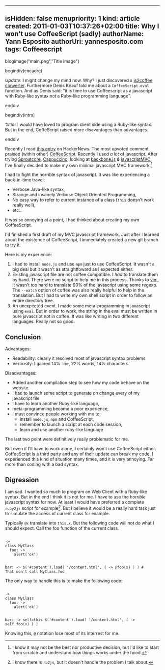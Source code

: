 -----
isHidden:       false
menupriority:   1
kind:           article
created:     2011-01-03T10:37:26+02:00
title: Why I won't use CoffeeScript (sadly)
authorName: Yann Esposito
authorUri: yannesposito.com
tags: Coffeescript
-----
blogimage("main.png","Title image")

begindiv(encadre)

*Update*: I might change my mind now. Why?
I just discovered a [js2coffee converter](https://github.com/rstacruz/js2coffee). Furthermore Denis Knauf told me about a `CoffeeScript.eval` function. 
And as Denis said: "it is time to use Coffeescript as a javascript with Ruby-like syntax not a Ruby-like programming language".

enddiv

begindiv(intro)

%tldr I would have loved to program client side using a Ruby-like syntax. But in the end, CoffeScript raised more disavantages than advantages.

enddiv

Recently I read [this entry](http://news.ycombinator.com/item?id=2053956) on HackerNews.
The most upvoted comment praised (within other) [CoffeeScript][cf].
Recently I used _a lot_ of javascript. After trying
[Sproutcore](http://sproutcore.com),
[Cappuccino](http://cappuccino.org), looking at
[backbone.js](documentcloud.github.com/backbone/) _&_
[javascriptMVC](javascriptmvc.com),
I've finally decided to make my own minimal javascript MVC framework.[^1]

[cf]: http://coffeescript.org

[^1]: I know it may not be the best nor productive decision, but I'd like to start from scratch and understand how things works under the hood.

I had to fight the horrible syntax of javascript. It was like experiencing a back-in-time travel: 

- Verbose Java-like syntax, 
- Strange and insanely Verbose Object Oriented Programming,
- No easy way to refer to current instance of a class (`this` doesn't work really well),
- etc... 

It was so annoying at a point, I had thinked about creating my _own_ CoffeeScript.

I'd finished a first draft of my MVC javascript framework. 
Just after I learned about the existence of CoffeeScript, I immediately created a new git branch to try it.

Here is my experience:

1. I had to install `node.js` and use `npm` just to use CoffeeScript. It wasn't a big deal but it wasn't as straightfoward as I expected either.
2. Existing javascript file are not coffee compatible. 
    I _had_ to translate them by hand. 
    There were no script to help me in this process.
    Thanks to [vim](http://vim.org), it wasn't too hard to translate 90% of the javascript using some regexp. 
    The `--watch` option of coffee was also really helpful to help in the translation. 
    But I had to write my own shell script in order to follow an entire directory tree.
4. An unexpected event. I made some meta-programming in javascript using `eval`. But in order to work, the string in the eval must be written in pure javascript not in coffee. It was like writing in two different languages. Really not so good.

## Conclusion

Advantages:

- Readability: clearly it resolved most of javascript syntax problems
- Verbosity: I gained 14% line, 22% words, 14% characters

Disadvantages:

- Added another compilation step to see how my code behave on the website.
- I had to launch some script to generate on change every of my javascript file
- I have to learn another Ruby-like language,
- meta-programming become a poor experience,
- I must convince people working with me to: 
    - install `node.js`, `npm` and CoffeeScript,
    - remember to launch a script at each code session,
    - learn and use another ruby-like language

The last two point were definitively really problematic for me.

But even if I'll have to work alone, I certainly won't use CoffeeScript either. 
CoffeeScript is a third party and any of their update can break my code. 
I experienced this kind of situation many times, and it is very annoying. 
Far more than coding with a bad syntax.

## Digression

I am sad. 
I wanted so much to program on Web Client with a Ruby-like syntax. 
But in the end I think it is not for me. 
I have to use the _horrible_ javascript syntax for now. 
At least I would have preferred a complete `ruby2js` script for example[^2]. 
But I believe it would be a really hard task just to simulate the access of current class for example.

[^2]: I know there is `rb2js`, but it doesn't handle the problem I talk about.

Typically `@x` translate into `this.x`. But the following code will not do what I should expect. Call the foo function of the current class.

<code class="ruby">
-> 
class MyClass
  foo: ->
    alert('ok')

  bar: ->
    $('#content').load( '/content.html', ( -> @foo(x) ) )
    # That won't call MyClass.foo
</code>

The only way to handle this is to make the following code:

<code class="ruby">
-> 
class MyClass
  foo: ->
    alert('ok')

  bar: ->
    self=this
    $('#content').load( '/content.html', ( -> self.foo(x) ) )
</code>

Knowing this, `@` notation lose most of its interrest for me.

